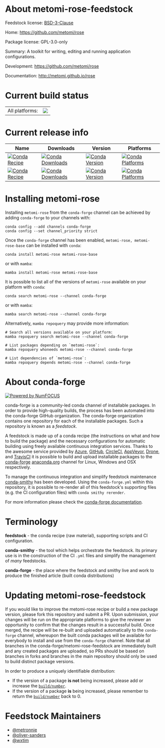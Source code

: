 About metomi-rose-feedstock
===========================

Feedstock license: [BSD-3-Clause](https://github.com/conda-forge/metomi-rose-feedstock/blob/main/LICENSE.txt)

Home: https://github.com/metomi/rose

Package license: GPL-3.0-only

Summary: A toolkit for writing, editing and running application configurations.

Development: https://github.com/metomi/rose

Documentation: http://metomi.github.io/rose

Current build status
====================


<table><tr><td>All platforms:</td>
    <td>
      <a href="https://dev.azure.com/conda-forge/feedstock-builds/_build/latest?definitionId=12327&branchName=main">
        <img src="https://dev.azure.com/conda-forge/feedstock-builds/_apis/build/status/metomi-rose-feedstock?branchName=main">
      </a>
    </td>
  </tr>
</table>

Current release info
====================

| Name | Downloads | Version | Platforms |
| --- | --- | --- | --- |
| [![Conda Recipe](https://img.shields.io/badge/recipe-metomi--rose-green.svg)](https://anaconda.org/conda-forge/metomi-rose) | [![Conda Downloads](https://img.shields.io/conda/dn/conda-forge/metomi-rose.svg)](https://anaconda.org/conda-forge/metomi-rose) | [![Conda Version](https://img.shields.io/conda/vn/conda-forge/metomi-rose.svg)](https://anaconda.org/conda-forge/metomi-rose) | [![Conda Platforms](https://img.shields.io/conda/pn/conda-forge/metomi-rose.svg)](https://anaconda.org/conda-forge/metomi-rose) |
| [![Conda Recipe](https://img.shields.io/badge/recipe-metomi--rose--base-green.svg)](https://anaconda.org/conda-forge/metomi-rose-base) | [![Conda Downloads](https://img.shields.io/conda/dn/conda-forge/metomi-rose-base.svg)](https://anaconda.org/conda-forge/metomi-rose-base) | [![Conda Version](https://img.shields.io/conda/vn/conda-forge/metomi-rose-base.svg)](https://anaconda.org/conda-forge/metomi-rose-base) | [![Conda Platforms](https://img.shields.io/conda/pn/conda-forge/metomi-rose-base.svg)](https://anaconda.org/conda-forge/metomi-rose-base) |

Installing metomi-rose
======================

Installing `metomi-rose` from the `conda-forge` channel can be achieved by adding `conda-forge` to your channels with:

```
conda config --add channels conda-forge
conda config --set channel_priority strict
```

Once the `conda-forge` channel has been enabled, `metomi-rose, metomi-rose-base` can be installed with `conda`:

```
conda install metomi-rose metomi-rose-base
```

or with `mamba`:

```
mamba install metomi-rose metomi-rose-base
```

It is possible to list all of the versions of `metomi-rose` available on your platform with `conda`:

```
conda search metomi-rose --channel conda-forge
```

or with `mamba`:

```
mamba search metomi-rose --channel conda-forge
```

Alternatively, `mamba repoquery` may provide more information:

```
# Search all versions available on your platform:
mamba repoquery search metomi-rose --channel conda-forge

# List packages depending on `metomi-rose`:
mamba repoquery whoneeds metomi-rose --channel conda-forge

# List dependencies of `metomi-rose`:
mamba repoquery depends metomi-rose --channel conda-forge
```


About conda-forge
=================

[![Powered by
NumFOCUS](https://img.shields.io/badge/powered%20by-NumFOCUS-orange.svg?style=flat&colorA=E1523D&colorB=007D8A)](https://numfocus.org)

conda-forge is a community-led conda channel of installable packages.
In order to provide high-quality builds, the process has been automated into the
conda-forge GitHub organization. The conda-forge organization contains one repository
for each of the installable packages. Such a repository is known as a *feedstock*.

A feedstock is made up of a conda recipe (the instructions on what and how to build
the package) and the necessary configurations for automatic building using freely
available continuous integration services. Thanks to the awesome service provided by
[Azure](https://azure.microsoft.com/en-us/services/devops/), [GitHub](https://github.com/),
[CircleCI](https://circleci.com/), [AppVeyor](https://www.appveyor.com/),
[Drone](https://cloud.drone.io/welcome), and [TravisCI](https://travis-ci.com/)
it is possible to build and upload installable packages to the
[conda-forge](https://anaconda.org/conda-forge) [anaconda.org](https://anaconda.org/)
channel for Linux, Windows and OSX respectively.

To manage the continuous integration and simplify feedstock maintenance
[conda-smithy](https://github.com/conda-forge/conda-smithy) has been developed.
Using the ``conda-forge.yml`` within this repository, it is possible to re-render all of
this feedstock's supporting files (e.g. the CI configuration files) with ``conda smithy rerender``.

For more information please check the [conda-forge documentation](https://conda-forge.org/docs/).

Terminology
===========

**feedstock** - the conda recipe (raw material), supporting scripts and CI configuration.

**conda-smithy** - the tool which helps orchestrate the feedstock.
                   Its primary use is in the construction of the CI ``.yml`` files
                   and simplify the management of *many* feedstocks.

**conda-forge** - the place where the feedstock and smithy live and work to
                  produce the finished article (built conda distributions)


Updating metomi-rose-feedstock
==============================

If you would like to improve the metomi-rose recipe or build a new
package version, please fork this repository and submit a PR. Upon submission,
your changes will be run on the appropriate platforms to give the reviewer an
opportunity to confirm that the changes result in a successful build. Once
merged, the recipe will be re-built and uploaded automatically to the
`conda-forge` channel, whereupon the built conda packages will be available for
everybody to install and use from the `conda-forge` channel.
Note that all branches in the conda-forge/metomi-rose-feedstock are
immediately built and any created packages are uploaded, so PRs should be based
on branches in forks and branches in the main repository should only be used to
build distinct package versions.

In order to produce a uniquely identifiable distribution:
 * If the version of a package **is not** being increased, please add or increase
   the [``build/number``](https://docs.conda.io/projects/conda-build/en/latest/resources/define-metadata.html#build-number-and-string).
 * If the version of a package **is** being increased, please remember to return
   the [``build/number``](https://docs.conda.io/projects/conda-build/en/latest/resources/define-metadata.html#build-number-and-string)
   back to 0.

Feedstock Maintainers
=====================

* [@metronnie](https://github.com/metronnie/)
* [@oliver-sanders](https://github.com/oliver-sanders/)
* [@wxtim](https://github.com/wxtim/)

